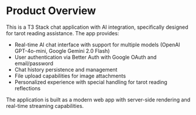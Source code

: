 # Product Overview

This is a T3 Stack chat application with AI integration, specifically designed for tarot reading assistance. The app provides:

- Real-time AI chat interface with support for multiple models (OpenAI GPT-4o-mini, Google Gemini 2.0 Flash)
- User authentication via Better Auth with Google OAuth and email/password
- Chat history persistence and management
- File upload capabilities for image attachments
- Personalized experience with special handling for tarot reading reflections

The application is built as a modern web app with server-side rendering and real-time streaming capabilities.